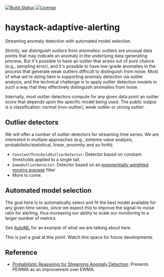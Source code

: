 [![Build Status](https://travis-ci.org/ExpediaDotCom/haystack-adaptive-alerting.svg?branch=master)](https://travis-ci.org/ExpediaDotCom/haystack-adaptive-alerting)
[![License](https://img.shields.io/badge/license-Apache%20License%202.0-blue.svg)](https://github.com/ExpediaDotCom/haystack-adaptive-alerting/blob/master/LICENSE)

# haystack-adaptive-alerting

Streaming anomaly detection with automated model selection.

Strictly, we distinguish _outliers_ from _anomalies_: outliers are unusual data points that may indicate an anomaly in
the underlying data-generating process. But it's possible to have an outlier that arises out of pure chance (e.g.,
sampling error), and it's possible to have low-grade anomalies in the process that generate weak outliers difficult to
distinguish from noise. Most of what we're doing here is supporting anomaly detection via outlier analysis, and the
technical challenge is to apply outlier detection models in such a way that they effectively distinguish anomalies from
noise.

Internally, most outlier detectors compute for any given data point an outlier score that depends upon the specific
model being used. The public output is a classification: normal (non-outlier), weak outlier or strong outlier.

## Outlier detectors

We will offer a number of outlier detectors for streaming time series. We are interested in multiple approaches
(e.g., extreme value analysis, probabilistic/statistical, linear, proximity and so forth).

- `ConstantThresholdOutlierDetector`: Detector based on constant thresholds applied to a single tail.
- `EwmaOutlierDetector`: Detector based on an [exponentially weighted moving average](https://en.wikipedia.org/wiki/Moving_average#Exponential_moving_average) filter
- More to come.

## Automated model selection

The goal here is to automatically select and fit the best model available for any given time series, since we expect
this to improve the signal-to-noise ratio for alerting, thus increasing our ability to scale our monitoring to a larger
number of metrics.

See [AutoML](http://www.ml4aad.org/automl/) for an example of what we are talking about here.

This is just a goal at this point. Watch this space for future developments.

## Reference

- [Probabilistic Reasoning for Streaming Anomaly Detection](https://www.ll.mit.edu/mission/cybersec/publications/publication-files/full_papers/2012_08_05_Carter_IEEESSP_FP.pdf): Presents PEWMA as an improvement over EWMA.
